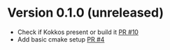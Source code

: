 # Version 0.1.0 (unreleased)
- Check if Kokkos present or build it [PR #10](https://github.com/exasim-project/NeoFOAM/pull/10)
- Add basic cmake setup [PR #4](https://github.com/exasim-project/NeoFOAM/pull/4)
